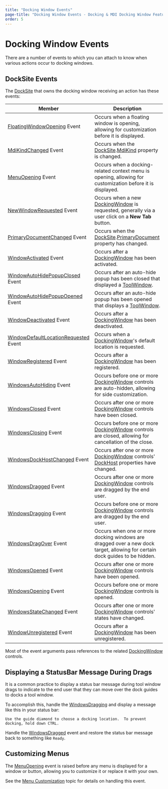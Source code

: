 ```yaml
---
title: "Docking Window Events"
page-title: "Docking Window Events - Docking & MDI Docking Window Features"
order: 5
---
```

# Docking Window Events

There are a number of events to which you can attach to know when various actions occur to docking windows.

## DockSite Events

The [DockSite](xref:@ActiproUIRoot.Controls.Docking.DockSite) that owns the docking window receiving an action has these events:

| Member | Description |
|-----|-----|
| [FloatingWindowOpening](xref:@ActiproUIRoot.Controls.Docking.DockSite.FloatingWindowOpening) Event | Occurs when a floating window is opening, allowing for customization before it is displayed. |
| [MdiKindChanged](xref:@ActiproUIRoot.Controls.Docking.DockSite.MdiKindChanged) Event | Occurs when the [DockSite](xref:@ActiproUIRoot.Controls.Docking.DockSite).[MdiKind](xref:@ActiproUIRoot.Controls.Docking.DockSite.MdiKind) property is changed. |
| [MenuOpening](xref:@ActiproUIRoot.Controls.Docking.DockSite.MenuOpening) Event | Occurs when a docking-related context menu is opening, allowing for customization before it is displayed. |
| [NewWindowRequested](xref:@ActiproUIRoot.Controls.Docking.DockSite.NewWindowRequested) Event | Occurs when a new [DockingWindow](xref:@ActiproUIRoot.Controls.Docking.DockingWindow) is requested, generally via a user click on a **New Tab** button. |
| [PrimaryDocumentChanged](xref:@ActiproUIRoot.Controls.Docking.DockSite.PrimaryDocumentChanged) Event | Occurs when the [DockSite](xref:@ActiproUIRoot.Controls.Docking.DockSite).[PrimaryDocument](xref:@ActiproUIRoot.Controls.Docking.DockSite.PrimaryDocument) property has changed. |
| [WindowActivated](xref:@ActiproUIRoot.Controls.Docking.DockSite.WindowActivated) Event | Occurs after a [DockingWindow](xref:@ActiproUIRoot.Controls.Docking.DockingWindow) has been activated. |
| [WindowAutoHidePopupClosed](xref:@ActiproUIRoot.Controls.Docking.DockSite.WindowAutoHidePopupClosed) Event | Occurs after an auto-hide popup has been closed that displayed a [ToolWindow](xref:@ActiproUIRoot.Controls.Docking.ToolWindow). |
| [WindowAutoHidePopupOpened](xref:@ActiproUIRoot.Controls.Docking.DockSite.WindowAutoHidePopupOpened) Event | Occurs after an auto-hide popup has been opened that displays a [ToolWindow](xref:@ActiproUIRoot.Controls.Docking.ToolWindow). |
| [WindowDeactivated](xref:@ActiproUIRoot.Controls.Docking.DockSite.WindowDeactivated) Event | Occurs after a [DockingWindow](xref:@ActiproUIRoot.Controls.Docking.DockingWindow) has been deactivated. |
| [WindowDefaultLocationRequested](xref:@ActiproUIRoot.Controls.Docking.DockSite.WindowDefaultLocationRequested) Event | Occurs when a [DockingWindow](xref:@ActiproUIRoot.Controls.Docking.DockingWindow)'s default location is requested. |
| [WindowRegistered](xref:@ActiproUIRoot.Controls.Docking.DockSite.WindowRegistered) Event | Occurs after a [DockingWindow](xref:@ActiproUIRoot.Controls.Docking.DockingWindow) has been registered. |
| [WindowsAutoHiding](xref:@ActiproUIRoot.Controls.Docking.DockSite.WindowsAutoHiding) Event | Occurs before one or more [DockingWindow](xref:@ActiproUIRoot.Controls.Docking.DockingWindow) controls are auto-hidden, allowing for side customization. |
| [WindowsClosed](xref:@ActiproUIRoot.Controls.Docking.DockSite.WindowsClosed) Event | Occurs after one or more [DockingWindow](xref:@ActiproUIRoot.Controls.Docking.DockingWindow) controls have been closed. |
| [WindowsClosing](xref:@ActiproUIRoot.Controls.Docking.DockSite.WindowsClosing) Event | Occurs before one or more [DockingWindow](xref:@ActiproUIRoot.Controls.Docking.DockingWindow) controls are closed, allowing for cancellation of the close. |
| [WindowsDockHostChanged](xref:@ActiproUIRoot.Controls.Docking.DockSite.WindowsDockHostChanged) Event | Occurs after one or more [DockingWindow](xref:@ActiproUIRoot.Controls.Docking.DockingWindow) controls' [DockHost](xref:@ActiproUIRoot.Controls.Docking.DockingWindow.DockHost) properties have changed. |
| [WindowsDragged](xref:@ActiproUIRoot.Controls.Docking.DockSite.WindowsDragged) Event | Occurs after one or more [DockingWindow](xref:@ActiproUIRoot.Controls.Docking.DockingWindow) controls are dragged by the end user. |
| [WindowsDragging](xref:@ActiproUIRoot.Controls.Docking.DockSite.WindowsDragging) Event | Occurs before one or more [DockingWindow](xref:@ActiproUIRoot.Controls.Docking.DockingWindow) controls are dragged by the end user. |
| [WindowsDragOver](xref:@ActiproUIRoot.Controls.Docking.DockSite.WindowsDragOver) Event | Occurs when one or more docking windows are dragged over a new dock target, allowing for certain dock guides to be hidden. |
| [WindowsOpened](xref:@ActiproUIRoot.Controls.Docking.DockSite.WindowsOpened) Event | Occurs after one or more [DockingWindow](xref:@ActiproUIRoot.Controls.Docking.DockingWindow) controls have been opened. |
| [WindowsOpening](xref:@ActiproUIRoot.Controls.Docking.DockSite.WindowsOpening) Event | Occurs before one or more [DockingWindow](xref:@ActiproUIRoot.Controls.Docking.DockingWindow) controls is opened. |
| [WindowsStateChanged](xref:@ActiproUIRoot.Controls.Docking.DockSite.WindowsStateChanged) Event | Occurs after one or more [DockingWindow](xref:@ActiproUIRoot.Controls.Docking.DockingWindow) controls' states have changed. |
| [WindowUnregistered](xref:@ActiproUIRoot.Controls.Docking.DockSite.WindowUnregistered) Event | Occurs after a [DockingWindow](xref:@ActiproUIRoot.Controls.Docking.DockingWindow) has been unregistered. |

Most of the event arguments pass references to the related [DockingWindow](xref:@ActiproUIRoot.Controls.Docking.DockingWindow) controls.

## Displaying a StatusBar Message During Drags

It is a common practice to display a status bar message during tool window drags to indicate to the end user that they can move over the dock guides to docks a tool window.

To accomplish this, handle the [WindowsDragging](xref:@ActiproUIRoot.Controls.Docking.DockSite.WindowsDragging) and display a message like this in your status bar:

`Use the guide diamond to choose a docking location.  To prevent docking, hold down CTRL.`

Handle the [WindowsDragged](xref:@ActiproUIRoot.Controls.Docking.DockSite.WindowsDragged) event and restore the status bar message back to something like `Ready`.

## Customizing Menus

The [MenuOpening](xref:@ActiproUIRoot.Controls.Docking.DockSite.MenuOpening) event is raised before any menu is displayed for a window or button, allowing you to customize it or replace it with your own.

See the [Menu Customization](menu-customization.md) topic for details on handling this event.
